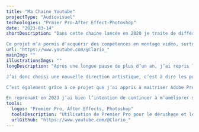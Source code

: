 ```yaml
---
title: "Ma Chaine Youtube"
projectType: "Audiovisuel"
technologies: "Prmier Pro-After Effect-Photoshop"
date: "2023-03-14"
shortDescription: "Dans cette chaine lancée en 2020 je traite de différents sujets qui me tiennent à cœur.

Ce projet m’a permis d’acquérir des compétences en montage vidéo, surtout sur Premier Pro mais aussi sur After Effects. J’ai également pu m’améliorer en termes d’écriture et d’aisance à l’oral."
url: "https://www.youtube.com/@Clario_"
mainImg: ""
illustrationsImgs: ""
longDescription: "Après une longue pause de plus d’un an, j’ai repris les vidéos début 2023 et entamé un rebranding de ma chaine.

J’ai donc choisi une nouvelle direction artistique, c’est à dire les polices et les couleurs que j’utiliserai dans mes vidéos et pour l’identité graphique de ma chaine, une nouvelle photo de profil et une nouvelle bannière…

C’est également grâce à ce projet que j’ai appris à maitriser Adobe Premier Pro pour le montage et Photoshop pour les miniatures.

En reprenant en 2023 j’ai bien l’intention de continuer à m’améliorer sur ces logiciels, mais aussi à intégrer du motion design pour me permettre de mieux maitriser After Effects."
tools:
  logos: "Premier Pro, After Effects, Photoshop"
  toolsDescription: "Utilisation de Premier Pro pour le dérushage et le montage basique et de After Effects pour certaines animations en motion design. Pour les miniatures je me sers généralement de Photoshop."
  urlGithub: "https://www.youtube.com/@Clario_"
---
```

